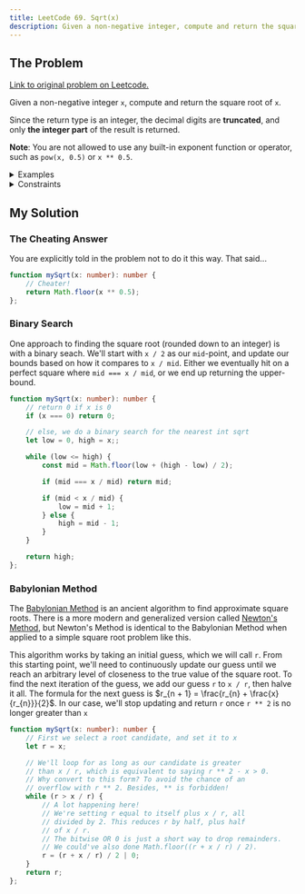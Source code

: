 ```yaml
---
title: LeetCode 69. Sqrt(x)
description: Given a non-negative integer, compute and return the square root.
---
```


## The Problem

[Link to original problem on Leetcode.](https://leetcode.com/problems/sqrtx/)

Given a non-negative integer `x`, compute and return the square root of `x`.

Since the return type is an integer, the decimal digits are **truncated**, and only **the integer part** of the result is returned.

**Note**: You are not allowed to use any built-in exponent function or operator, such as `pow(x, 0.5)` or `x ** 0.5`.

<details>
<summary>Examples</summary>

Example 1:

```
Input: x = 4
Output: 2
```

Example 2:

```
Input: x = 8
Output: 2
Explanation: The square root of 8 is 2.82842..., and since the decimal part is truncated, 2 is returned.
```
</details>

<details>
<summary>Constraints</summary>

0 ≤ `x` ≤ 2<sup>31</sup> - 1
</details>

## My Solution

### The Cheating Answer

You are explicitly told in the problem not to do it this way. That said...

```typescript
function mySqrt(x: number): number {
	// Cheater!
	return Math.floor(x ** 0.5);
};
```

### Binary Search

One approach to finding the square root (rounded down to an integer) is with a binary seach. We'll start with `x / 2` as our `mid`-point, and update our bounds based on how it compares to `x / mid`. Either we eventually hit on a perfect square where `mid === x / mid`, or we end up returning the upper-bound.

```typescript
function mySqrt(x: number): number {
	// return 0 if x is 0
	if (x === 0) return 0;

	// else, we do a binary search for the nearest int sqrt
	let low = 0, high = x;;

	while (low <= high) {
		const mid = Math.floor(low + (high - low) / 2);

		if (mid === x / mid) return mid;

		if (mid < x / mid) {
			low = mid + 1;
		} else {
			high = mid - 1;
		}
	}

	return high;
};
```

### Babylonian Method

The [Babylonian Method](https://en.wikipedia.org/wiki/Methods_of_computing_square_roots#Babylonian_method) is an ancient algorithm to find approximate square roots. There is a more modern and generalized version called [Newton's Method](https://en.wikipedia.org/wiki/Newton%27s_method), but Newton's Method is identical to the Babylonian Method when applied to a simple square root problem like this.

This algorithm works by taking an initial guess, which we will call `r`. From this starting point, we'll need to continuously update our guess until we reach an arbitrary level of closeness to the true value of the square root. To find the next iteration of the guess, we add our guess `r` to `x / r`, then halve it all. The formula for the next guess is $r_{n + 1} = \frac{r_{n} + \frac{x}{r_{n}}}{2}$. In our case, we'll stop updating and return `r` once `r ** 2` is no longer greater than `x`

```typescript
function mySqrt(x: number): number {
	// First we select a root candidate, and set it to x
	let r = x;

	// We'll loop for as long as our candidate is greater
	// than x / r, which is equivalent to saying r ** 2 - x > 0.
	// Why convert to this form? To avoid the chance of an
	// overflow with r ** 2. Besides, ** is forbidden!
	while (r > x / r) {
		// A lot happening here!
		// We're setting r equal to itself plus x / r, all
		// divided by 2. This reduces r by half, plus half
		// of x / r.
		// The bitwise OR 0 is just a short way to drop remainders.
		// We could've also done Math.floor((r + x / r) / 2).
		r = (r + x / r) / 2 | 0;
	}
	return r;
};
```